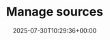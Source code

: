 ---
title: Manage sources
menutitle: Manage sources
seotitle: Manage sources in Gatling Enterprise Edition
description: Learn how to manage sources in Gatling Enterprise Edition.
lead: Manage sources in Gatling Enterprise Edition.
date: 2025-07-30T10:29:36+00:00
ordering:
  - intro
  - package-conf
  - package-gen
  - git-repository
  - configuration-as-code
---